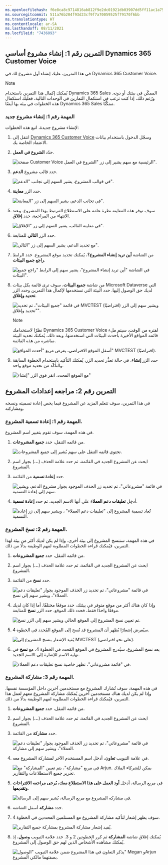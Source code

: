 ```yaml
---
ms.openlocfilehash: f6e8ca8c9714816ab812f9e2dc01921db03907dd5ff11ac1a753c64bfee60ae7
ms.sourcegitcommit: 511a76b204f93d23cf9f7a70059525f79170f6bb
ms.translationtype: HT
ms.contentlocale: ar-SA
ms.lasthandoff: 08/11/2021
ms.locfileid: "7436093"
---
```

## <a name="exercise-1-create-a-basic-project-in-dynamics-365-customer-voice"></a>التمرين رقم 1: إنشاء مشروع أساسي Dynamics 365 Customer Voice

في هذا التمرين، عليك إنشاء أول مشروع لك في Dynamics 365 Customer Voice.

> [!NOTE]
> يُمكنك إكمال هذا التمرين باستخدام Dynamics 365 Sales الممكّن في بيئتك أو دونه. ورُغم ذلك، إذا كنت ترغب في استكمال التمارين في الوحدات التالية، فعليك استكمال هذه الخطوات في بيئة بها أيضًا Dynamics 365 Sales ممكَّنًا.

### <a name="task-1-create-a-new-project"></a>المهمة رقم 1: إنشاء مشروع جديد

لإنشاء مشروع جديدة، اتبع هذه الخطوات:

1.  انتقل إلى [Dynamics 365 Customer Voice](https://customervoice.microsoft.com/) وسجّل الدخول باستخدام بيانات الاعتماد الخاصة بك.

2.  حدّد **الشروع في العمل**.

    ![صفحة Customer Voice الرئيسية مع سهم يشير إلى زر "الشروع في العمل".](../media/unit-4-1-get-started.png)

3.  حدد قالب مشروع **الدعم**.

    ![في قوالب المشروع، يشير السهم إلى تجانب "الدعم".](../media/unit-4-2-template.png)

4.  حدد الزر **معاينة**.

    ![في تجانب الدعم، يشير السهم إلى زر "المعاينة".](../media/unit-4-3-support.png)

5.  سوف توفر هذه المعاينة نظرة عامة على الاستطلاع المرتبط بهذا المشروع. وعند الانتهاء من المراجعة، حدد **إغلاق**.

    ![في معاينة القالب، يشير السهم إلى زر "الإغلاق".](../media/unit-4-4-close-support.png)

6.  حدد الزر **التالي** للمتابعة.

    ![مع تحديد الدعم، يشير السهم إلى زر "التالي".](../media/unit-4-5-next.png)

7.  من الشاشة **‏‫أين تريد إنشاء المشروع؟‬**، يُمكنك تحديد موقع المشروع.
    حدد الرابط **راجع جميع البيئات**.

    ![في الشاشة "أين تريد إنشاء المشروع"، يشير سهم إلى الرابط "راجع جميع البيئات".](../media/unit-4-6-create.png)

8.  من شاشة **‏‫جميع البيئات‬**، سوف ترى قائمة بكل بيئات Microsoft Dataverse التي لديك حق الوصول إليها. حدد البيئة التي تستخدمها لإكمال هذا التمرين وحدد الزر **تحديد وإغلاق**.

    ![في قائمة "جميع البيئات"، تم تحديد MVCTEST (افتراضيًا) ويشير سهم إلى الزر "‏‫تحديد وإغلاق‬".](../media/unit-4-7-environment.png)

    > [!NOTE] 
    > نظرًا لاستخدامك Dynamics 365 Customer Voice لفتره من الوقت، سيتم ملء قائمه المواقع الأخيرة بأحدث البيئات التي استخدمتها. وبعد ذلك، يُمكنك تحديد البيئة مباشره من هذه القائمة.

    ![أسفل الموقع الافتراضي، يعرض مربع "أحدث المواقع" MVCTEST (افتراضيًا).](../media/unit-4-8-location.png)

10. حدد الزر **إنشاء**. في حالة تعذُّر تحديد الزر، يُمكنك التأكيد باستخدام الخطوة السابقة والتأكّد من تحديد موقع واحد.

    ![مع الموقع المحدد، انقر فوق الزر "إنشاء"](../media/unit-4-9-create.png)

## <a name="exercise-2-review-project-settings"></a>التمرين رقم 2: مراجعه إعدادات المشروع

في هذا التمرين، سوف تتعلم المزيد عن المشروع فيما يخص إعادة تسميته ونسخه ومشاركته.

### <a name="task-1-rename-the-project"></a>المهمة رقم 1: إعادة تسمية المشروع.

في هذه المهمة، سوف تقوم بتغيير اسم المشروع.

1.  من قائمه التنقل، حدد **جميع المشروعات**.

    ![تحتوي قائمه التنقل علي سهم يُشير إلى جميع المشروعات.](../media/unit-4-10-rename.png)

2.  ابحث عن المشروع الجديد في القائمة، ثم حدد علامة الحذف (**...**) بجوار اسم المشروع.

3.  حدد **إعادة تسمية** من القائمة.

    ![في قائمة "مشروعاتي"، تم تحديد زر الحذف الموجود بجوار مشروع الدعم، ويشير سهم إلى إعادة التسمية.](../media/unit-4-11-my-project.png)

4.  أدخِل **تعليقات دعم العملاء** على أنها الاسم الجديد، ثم حدد **إعادة تسمية**.

    ![تُعاد تسمية المشروع إلى "تعليقات دعم العملاء" ، ويشير سهم إلى زر إعادة التسمية.](../media/unit-4-12-rename.png)

### <a name="task-2-copy-the-project"></a>المهمة رقم 2: نسخ المشروع.

في هذه المهمة، ستنسخ المشروع إلى بيئة أخرى. وإذا لم يكن لديك أكثر من بيئة لهذا التمرين، فيُمكنك قراءة الخطوات المطلوبة لفهم الوظيفة بدلًا من ذلك.

1.  من قائمه التنقل، حدد **جميع المشروعات**.

2.  ابحث عن المشروع الجديد في القائمة، ثم حدد علامة الحذف (**...**) بجوار اسم المشروع.

3.  حدد **نسخ** من القائمة.

    ![في قائمة "مشروعاتي"، تم تحديد زر الحذف الموجود بجوار "تعليقات دعم العملاء"، ويشير سهم إلى نسخ.](../media/unit-4-14-copy.png)

4.  وإذا كان هناك أكثر من موقع متوفر في بيئتك، حدد موقعًا مختلفًا. أما إذا كان لديك موقعًا واحدًا فقط، فحدد ذلك الموقع. حدد الزر **نسخ** للمتابعة.

    ![تم تعيين نسخ المشروع إلى الموقع الحالي ويشير سهم إلى الزر نسخ.](../media/unit-4-15-copy-project.png)

5.  سيُعرض إشعارًا يُظهر أن المشروع قد نُسخ إلى الموقع المُحدد في الخطوة 4.

    ![يُفيد الإشعار بنسخ المشروع إلى MVCTEST (على نحوٍ افتراضي).](../media/unit-4-16-copied.png)

6.  بعد نسخ المشروع، سيُدرج المشروع في الموقع المُحدد في الخطوة 4، مع **نسخ** في نهاية الاسم للإشارة إلى الاسم الجديد.

    ![في "قائمة مشروعاتي"، تظهر خاصية نسخ تعليقات دعم العملاء.](../media/unit-4-17-project-copied.png)

### <a name="task-3-share-the-project"></a>المهمة رقم 3: مشاركة المشروع.

في هذه المهمة، سوف تُشارك المشروع مع مستخدمين آخرين داخل المؤسسة نفسها. وإذا لم يكن لديك هناك مستخدمين آخرين يُمكنك مشاركة المشروع معهم لعمل هذا التمرين، فيُمكنك قراءة الخطوات المطلوبة لفهم الوظيفة بدلًا من ذلك.

1.  من قائمه التنقل، حدد **جميع المشروعات**.

2.  ابحث عن المشروع الجديد في القائمة، ثم حدد علامة الحذف (**...**) بجوار اسم المشروع.

3.  حدد **مشاركة** من القائمة.

    ![في قائمة "مشروعاتي"، تم تحديد زر الحذف الموجود بجوار "تعليقات دعم العملاء"، ويشير سهم إلى مشاركة.](../media/unit-4-19-share-feedback.png)

4.  في علامة التبويب **تعاون**، أدخل اسم المستخدم الآخر لمشاركة المشروع معه.

    ![في مربع "مشاركة"، يتم تعيين "المشاركة" مع Arjun. يمكن للشركاء الملاك تحرير جميع الاستطلاعات والتقارير.](../media/unit-4-20-access.png)

5.  في مربع الرسالة، أدخل **أود العمل على هذا الاستطلاع معك، يُرجى مراجعه الاقتراحات وتقديمها**.

    ![في مشاركه المشروع مع مربع الرسالة، يُشير سهم إلى الرسالة.](../media/unit-4-21-message.png)

6.  حدد **مشاركة** أسفل الشاشة.

7.  سوف يظهر إشعار لتأكيد مشاركة المشروع مع المستلمين المحددين في الخطوة 4.

    ![يُفيد إشعار مشاركة المشروع بمشاركة جميع التقارير.](../media/unit-4-23-shared.png)

8.  يُمكنك إغلاق شاشة **المشاركة** ثم كرر الخطوتين 2 و 3. حدد علامة التبويب **وصول**، إذ يُمكنك مشاهده الأشخاص الذين لهم حق الوصول إلى المشروع.

    ![يذكر التعاون في هذا المشروع ضمن علامة التبويب "الوصول" Megan وArjun بصفتهما مالكي المشروع.](../media/unit-4-24-collaborate.png)
